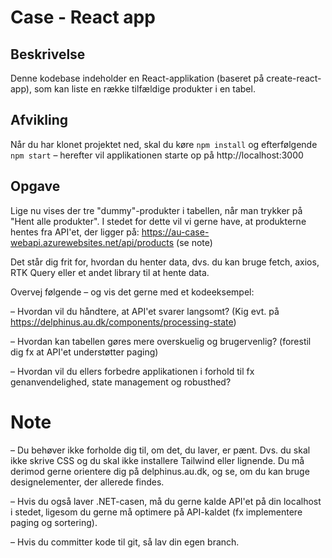 # Case - React app

## Beskrivelse
Denne kodebase indeholder en React-applikation (baseret på create-react-app), som kan liste en række tilfældige produkter i en tabel.

## Afvikling
Når du har klonet projektet ned, skal du køre `npm install` og efterfølgende `npm start` – herefter vil applikationen starte op på http://localhost:3000

## Opgave
Lige nu vises der tre "dummy"-produkter i tabellen, når man trykker på "Hent alle produkter". I stedet for dette vil vi gerne have, at produkterne hentes fra API'et, der ligger på: https://au-case-webapi.azurewebsites.net/api/products (se note)

Det står dig frit for, hvordan du henter data, dvs. du kan bruge fetch, axios, RTK Query eller et andet library til at hente data.

Overvej følgende – og vis det gerne med et kodeeksempel: 

– Hvordan vil du håndtere, at API'et svarer langsomt? (Kig evt. på https://delphinus.au.dk/components/processing-state)

– Hvordan kan tabellen gøres mere overskuelig og brugervenlig? (forestil dig fx at API'et understøtter paging)

– Hvordan vil du ellers forbedre applikationen i forhold til fx genanvendelighed, state management og robusthed?

# Note
– Du behøver ikke forholde dig til, om det, du laver, er pænt. Dvs. du skal ikke skrive CSS og du skal ikke installere Tailwind eller lignende. Du må derimod gerne orientere dig på delphinus.au.dk, og se, om du kan bruge designelementer, der allerede findes.

– Hvis du også laver .NET-casen, må du gerne kalde API'et på din localhost i stedet‚ ligesom du gerne må optimere på API-kaldet (fx implementere paging og sortering).

– Hvis du committer kode til git, så lav din egen branch.
